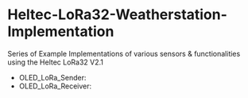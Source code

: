 # Heltec-LoRa32-Weatherstation-Implementation
Series of Example Implementations of various sensors &amp; functionalities using the Heltec LoRa32 V2.1
- OLED_LoRa_Sender:
- OLED_LoRa_Receiver:
